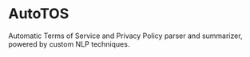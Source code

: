 # AutoTOS

Automatic Terms of Service and Privacy Policy parser and summarizer, powered by custom NLP techniques.

